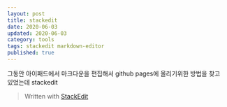 ```yaml
---
layout: post  
title: stackedit
date: 2020-06-03
updated: 2020-06-03
category: tools
tags: stackedit markdown-editor
published: true
---
```

그동안 아이패드에서 마크다운을 편집해서 github pages에 올리기위한 방법을 찾고 있었는데 stackedit 

> Written with [StackEdit](https://stackedit.io/)
<!--stackedit_data:
eyJoaXN0b3J5IjpbNzExODcyNDU5LC0xNjI5MjIzMTQxXX0=
-->